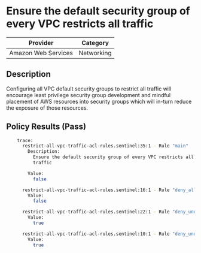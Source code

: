 # Ensure the default security group of every VPC restricts all traffic

| Provider            | Category   |
|---------------------|------------|
| Amazon Web Services | Networking |

## Description
Configuring all VPC default security groups to restrict all traffic will encourage least privilege security group development and mindful placement of AWS resources into security groups which will in-turn reduce the exposure of those resources.

## Policy Results (Pass)
```bash
    trace:
      restrict-all-vpc-traffic-acl-rules.sentinel:35:1 - Rule "main"
        Description:
          Ensure the default security group of every VPC restricts all
          traffic

        Value:
          false

      restrict-all-vpc-traffic-acl-rules.sentinel:16:1 - Rule "deny_all_vpc_inbound_acls"
        Value:
          false

      restrict-all-vpc-traffic-acl-rules.sentinel:22:1 - Rule "deny_undefined_egress_configuration"
        Value:
          true

      restrict-all-vpc-traffic-acl-rules.sentinel:10:1 - Rule "deny_undefined_ingress_configuration"
        Value:
          true
```